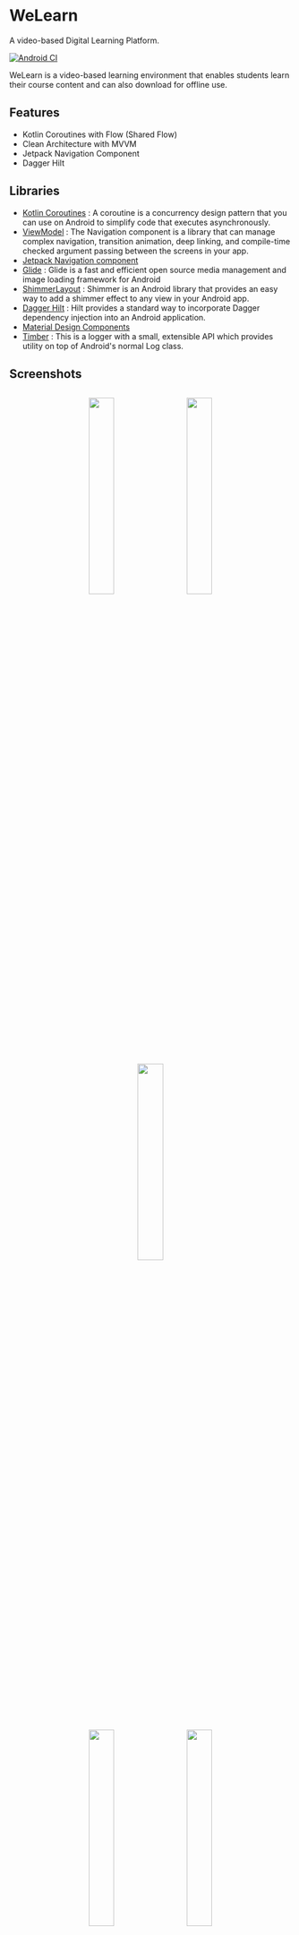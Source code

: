 # WeLearn
A video-based Digital Learning Platform.

[![Android CI](https://github.com/Victor-El/WeLearn/actions/workflows/android.yml/badge.svg)](https://github.com/Victor-El/WeLearn/actions/workflows/android.yml)

WeLearn is a video-based learning environment that enables students learn their course content and can also download for offline use.

## Features
* Kotlin Coroutines with Flow (Shared Flow)
* Clean Architecture with MVVM
* Jetpack Navigation Component
* Dagger Hilt

## Libraries
*   [Kotlin Coroutines](https://developer.android.com/kotlin/coroutines) : A coroutine is a concurrency design pattern that you can use on Android to simplify code that executes asynchronously.
*   [ViewModel](https://developer.android.com/topic/libraries/architecture/viewmodel) : The Navigation component is a library that can manage complex navigation, transition animation, deep linking, and compile-time checked argument passing between the screens in your app.
*   [Jetpack Navigation component](https://developer.android.com/guide/navigation/navigation-dynamic)
*   [Glide](https://github.com/bumptech/glide) : Glide is a fast and efficient open source media management and image loading framework for Android
*   [ShimmerLayout](https://github.com/facebook/shimmer-android) : Shimmer is an Android library that provides an easy way to add a shimmer effect to any view in your Android app.
*   [Dagger Hilt](https://dagger.dev/hilt) : Hilt provides a standard way to incorporate Dagger dependency injection into an Android application.
*   [Material Design Components](https://material.io)
*   [Timber](https://github.com/JakeWharton/timber) : This is a logger with a small, extensible API which provides utility on top of Android's normal Log class.

<h2 align="left">Screenshots</h2>
<h4 align="center">
<img src="https://res.cloudinary.com/codeenzyme/image/upload/v1619006989/Projects%20ScreenShots/Screenshot_20210111-145030_hmat5e.png" width="30%" vspace="10" hspace="10">
<img src="https://res.cloudinary.com/codeenzyme/image/upload/v1619006989/Projects%20ScreenShots/Screenshot_20210111-145036_jdbjul.png" width="30%" vspace="10" hspace="10">
<img src="https://res.cloudinary.com/codeenzyme/image/upload/v1619006989/Projects%20ScreenShots/Screenshot_20210110-130355_lshum7.png" width="30%" vspace="10" hspace="10">
<br>
<img src="https://res.cloudinary.com/codeenzyme/image/upload/v1619006989/Projects%20ScreenShots/Screenshot_20210110-130333_g08gcq.png" width="30%" vspace="10" hspace="10">
<img src="https://res.cloudinary.com/codeenzyme/image/upload/v1619006989/Projects%20ScreenShots/Screenshot_20210110-130410_e2s3sf.png" width="30%" vspace="10" hspace="10">
<img src="https://res.cloudinary.com/codeenzyme/image/upload/v1619006989/Projects%20ScreenShots/Screenshot_20210110-130343_rwdnmx.png" width="30%" vspace="10" hspace="10">
<br>
<img src="https://res.cloudinary.com/codeenzyme/image/upload/v1619006989/Projects%20ScreenShots/Screenshot_20210110-130404_xda3hf.png" width="30%" vspace="10" hspace="10">
<img src="https://res.cloudinary.com/codeenzyme/image/upload/v1619006988/Projects%20ScreenShots/Screenshot_20210111-145024_n8jhga.png" width="30%" vspace="10" hspace="10">
<img src="https://res.cloudinary.com/codeenzyme/image/upload/v1619012125/Projects%20ScreenShots/IMG-20210421-WA0022_arkhxj.jpg" width="30%" vspace="10" hspace="10">

## Author
Elezua Victor

## License
This project is licensed under the Apache MIT License - See: https://github.com/Victor-El/WeLearn/blob/master/LICENSE


